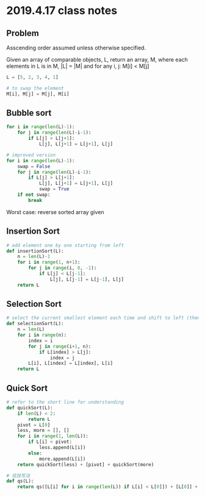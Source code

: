 2019.4.17 class notes
======

Problem
------

Asscending order assumed unless otherwise specified.

Given an array of comparable objects, L, return an array, M, where each elements in L is in M, |L| = |M| and for any i, j: M[i] < M[j]

```python
L = [5, 2, 3, 4, 1]
```

```python
# to swap the element
M[i], M[j] = M[j], M[i]
```

Bubble sort
------

```python
for i in range(len(L)-1):
    for j in range(len(L)-i-1):
        if L[j] > L[j+1]:
            L[j], L[j+1] = L[j+1], L[j]
```

```python
# improved version
for i in range(len(L)-1):
    swap = False
    for j in range(len(L)-i-1):
        if L[j] > L[j+1]:
            L[j], L[j+1] = L[j+1], L[j]
            swap = True
    if not swap:
        break
```

Worst case: reverse sorted array given

Insertion Sort
------

```python
# add element one by one starting from left
def insertionSort(L):
    n = len(L)-1
    for i in range(1, n+1):
        for j in range(i, 0, -1):
            if L[j] < L[j-1]:
                L[j], L[j-1] = L[j-1], L[j]
    return L
```

Selection Sort
------

```python
# select the current smallest element each time and shift to left (then fixed)
def selectionSort(L):
    n = len(L)
    for i in range(n):
        index = i
        for j in range(i+1, n):
            if L[index] > L[j]:
                index = j
        L[i], L[index] = L[index], L[i]
    return L
```

Quick Sort
------

```python
# refer to the short line for understanding
def quickSort(L):
    if len(L) < 2:
        return L
    pivot = L[0]
    less, more = [], []
    for i in range(1, len(L)):
        if L[i] < pivot:
            less.append(L[i])
        else:
            more.append(L[i])
    return quickSort(less) + [pivot] + quickSort(more)
```

```python
# 炫技写法
def qs(L):
    return qs([L[i] for i in range(len(L)) if L[i] < L[0]]) + [L[0]] + qs([L[j] for j in range(len(L)) if L[j] > L[0]]) if len(L) >= 2 else L
```
